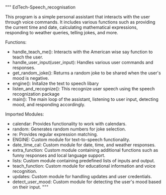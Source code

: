"""
EdTech-Speech_recognisation

This program is a simple personal assistant that interacts with the user through voice commands. It includes various functions such as providing the current time and date, calculating mathematical expressions, responding to weather queries, telling jokes, and more.

Functions:

- handle_teach_me(): Interacts with the American wise say function to teach the user.
- handle_user_input(user_input): Handles various user commands and responses.
- get_random_joke(): Returns a random joke to be shared when the user's mood is negative.
- engine(): Initalize the text to speech libary
- listen_and_recognize(): This recognize user speech using the speech recognization package
- main(): The main loop of the assistant, listening to user input, detecting mood, and responding accordingly.

Imported Modules:

- calendar: Provides functionality to work with calendars.
- random: Generates random numbers for joke selection.
- re: Provides regular expression matching.
- ENGINE: Custom module for text-to-speech functionality.
- date_time_cal: Custom module for date, time, and weather responses.
- extra_function: Custom module containing additional functions such as funny responses and local language support.
- lists: Custom module containing predefined lists of inputs and output.
- teach_function: Custom module for educational information and voice recognition.
- updates: Custom module for handling updates and user credentials.
- detect_user_mood: Custom module for detecting the user's mood based on their input.
"""
